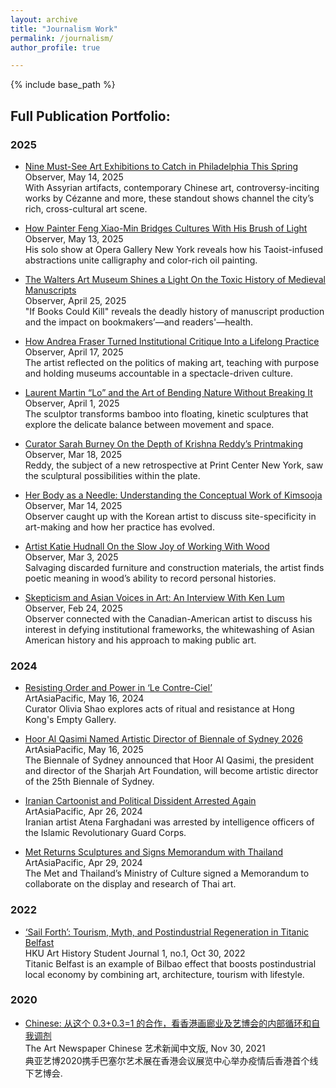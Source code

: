 ```yaml
---
layout: archive
title: "Journalism Work"
permalink: /journalism/
author_profile: true

---
```


{% include base_path %}

## Full Publication Portfolio:

### 2025

- [Nine Must-See Art Exhibitions to Catch in Philadelphia This Spring](https://observer.com/2025/05/must-see-art-exhibitions-philadelphia-spring-2025/)  
  Observer, May 14, 2025<br>
  With Assyrian artifacts, contemporary Chinese art, controversy-inciting works by Cézanne and more, these standout shows channel the city’s rich, cross-cultural art scene.

- [How Painter Feng Xiao-Min Bridges Cultures With His Brush of Light](https://observer.com/2025/05/arts-interview-artist-feng-xiao-min/)  
  Observer, May 13, 2025<br>
  His solo show at Opera Gallery New York reveals how his Taoist-infused abstractions unite calligraphy and color-rich oil painting.

- [The Walters Art Museum Shines a Light On the Toxic History of Medieval Manuscripts](https://observer.com/2025/04/exhibition-review-if-books-could-kill-walters-art-museum/)  
  Observer, April 25, 2025<br>
  "If Books Could Kill" reveals the deadly history of manuscript production and the impact on bookmakers’—and readers'—health.

- [How Andrea Fraser Turned Institutional Critique Into a Lifelong Practice](https://observer.com/2025/04/arts-interview-artist-andrea-fraser-performance-art-installation/)  
  Observer, April 17, 2025<br>
  The artist reflected on the politics of making art, teaching with purpose and holding museums accountable in a spectacle-driven culture.

- [Laurent Martin “Lo” and the Art of Bending Nature Without Breaking It](https://observer.com/2025/04/art-interview-artist-laurent-martin-lo-celestial-equilibre-10-chancery-lane-gallery/)  
  Observer, April 1, 2025<br>
  The sculptor transforms bamboo into floating, kinetic sculptures that explore the delicate balance between movement and space.

- [Curator Sarah Burney On the Depth of Krishna Reddy’s Printmaking](https://observer.com/2025/03/arts-interviews-curator-sarah-burney-artist-krishna-reddy/)  
  Observer, Mar 18, 2025<br>
  Reddy, the subject of a new retrospective at Print Center New York, saw the sculptural possibilities within the plate.

- [Her Body as a Needle: Understanding the Conceptual Work of Kimsooja](https://observer.com/2025/03/artist-interview-kimsooja-conceptual-art/)  
  Observer, Mar 14, 2025<br>
  Observer caught up with the Korean artist to discuss site-specificity in art-making and how her practice has evolved.

- [Artist Katie Hudnall On the Slow Joy of Working With Wood](https://observer.com/2025/03/art-interviews-artist-katie-hudnalls-woodmaking/)  
  Observer, Mar 3, 2025<br>
  Salvaging discarded furniture and construction materials, the artist finds poetic meaning in wood’s ability to record personal histories.

- [Skepticism and Asian Voices in Art: An Interview With Ken Lum](https://observer.com/2025/02/arts-interview-artist-ken-lum/)<br>
  Observer, Feb 24, 2025<br>
  Observer connected with the Canadian-American artist to discuss his interest in defying institutional frameworks, the whitewashing of Asian American history and his approach to making public art.

### 2024
- [Resisting Order and Power in ‘Le Contre-Ciel’](https://artasiapacific.com/shows/resisting-order-and-power-in-le-contre-ciel)  
  ArtAsiaPacific, May 16, 2024<br>
  Curator Olivia Shao explores acts of ritual and resistance at Hong Kong's Empty Gallery.

- [Hoor Al Qasimi Named Artistic Director of Biennale of Sydney 2026](https://archive.artasiapacific.com/news/hoor-al-qasimi-named-artistic-director-of-biennale-of-sydney-2026)  
  ArtAsiaPacific, May 16, 2025<br>
  The Biennale of Sydney announced that Hoor Al Qasimi, the president and director of the Sharjah Art Foundation, will become artistic director of the 25th Biennale of Sydney. 

- [Iranian Cartoonist and Political Dissident Arrested Again](https://www.artasiapacific.com/news/iranian-cartoonist-and-political-dissident-arrested-again/)  
  ArtAsiaPacific, Apr 26, 2024<br>
  Iranian artist Atena Farghadani was arrested by intelligence officers of the Islamic Revolutionary Guard Corps.

- [Met Returns Sculptures and Signs Memorandum with Thailand](https://www.artasiapacific.com/news/met-returns-sculptures-and-signs-memorandum-with-thailand/)  
  ArtAsiaPacific, Apr 29, 2024<br>
  The Met and Thailand’s Ministry of Culture signed a Memorandum to collaborate on the display and research of Thai art.

### 2022
- [‘Sail Forth’: Tourism, Myth, and Postindustrial Regeneration in Titanic Belfast](https://drive.google.com/file/d/1-bNDJ4Ktigx_5W2EShkcnWJrfjSVZdS_/view)  
  HKU Art History Student Journal 1, no.1, Oct 30, 2022<br>
  Titanic Belfast is an example of Bilbao effect that boosts postindustrial local economy by combining art, architecture, tourism with lifestyle.
  
### 2020
- [Chinese: 从这个 0.3+0.3=1 的合作，看香港画廊业及艺博会的内部循环和自我调剂](https://www.fineartasia.com/wp-content/uploads/2021/01/The-Art-Newspaper-China-%E8%89%BA%E6%9C%AF%E6%96%B0%E9%97%BB%E4%B8%AD%E6%96%87%E7%89%88_30.11.2020.pdf)  
  The Art Newspaper Chinese 艺术新闻中文版, Nov 30, 2021<br>
  典亚艺博2020携手巴塞尔艺术展在香港会议展览中心举办疫情后香港首个线下艺博会.

<!--
- [Article Title 2](https://example.com)  
  Observer, May 13, 2025<br>
  A brief summary of another article.
-->
